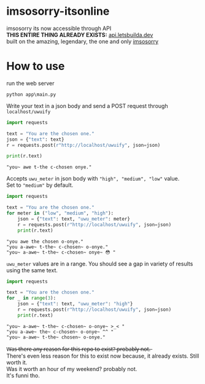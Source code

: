 # imsosorry-itsonline
imsosorry its now accessible through API  
**THIS ENTIRE THING ALREADY EXISTS:** [api.letsbuilda.dev](https://github.com/letsbuilda/api.letsbuilda.dev)  
built on the amazing, legendary, the one and only [imsosorry](https://github.com/letsbuilda/imsosorry)

# How to use  
run the web server
```
python app\main.py
```
Write your text in a json body and send a POST request through `localhost/uwuify`  
```python
import requests

text = "You are the chosen one."
json = {"text": text}
r = requests.post(r"http://localhost/uwuify", json=json)

print(r.text)
```
```
"you~ awe t-the c-chosen onye."
```

Accepts `uwu_meter` in json body with `"high", "medium", "low"` value.  
Set to `"medium"` by default.  
```python
import requests

text = "You are the chosen one."
for meter in ("low", "medium", "high"):
    json = {"text": text, "uwu_meter": meter}
    r = requests.post(r"http://localhost/uwuify", json=json)
    print(r.text)
```
```
"you awe the chosen o-onye."
"you a-awe~ t-the~ c-chosen~ o-onye."
"you~ a-awe~ t-the~ c-chosen~ onye~ 😳 "
```
`uwu_meter` values are in a range. You should see a gap in variety of results using the same text.  
```python
import requests

text = "You are the chosen one."
for _ in range(3):
    json = {"text": text, "uwu_meter": "high"}
    r = requests.post(r"http://localhost/uwuify", json=json)
    print(r.text)
```  
```
"you~ a-awe~ t-the~ c-chosen~ o-onye~ >_< "
"you a-awe~ the~ c-chosen~ o-onye~ ^^ "
"you~ a-awe~ t-the~ chosen~ o-onye."
```
W̶a̶s̶ ̶t̶h̶e̶r̶e̶ ̶a̶n̶y̶ ̶r̶e̶a̶s̶o̶n̶ ̶f̶o̶r̶ ̶t̶h̶i̶s̶ ̶r̶e̶p̶o̶ ̶t̶o̶ ̶e̶x̶i̶s̶t̶?̶ ̶p̶r̶o̶b̶a̶b̶l̶y̶ ̶n̶o̶t̶.̶    
There's even less reason for this to exist now because, it already exists. Still worth it.  
Was it worth an hour of my weekend? probably not.  
It's funni tho.
